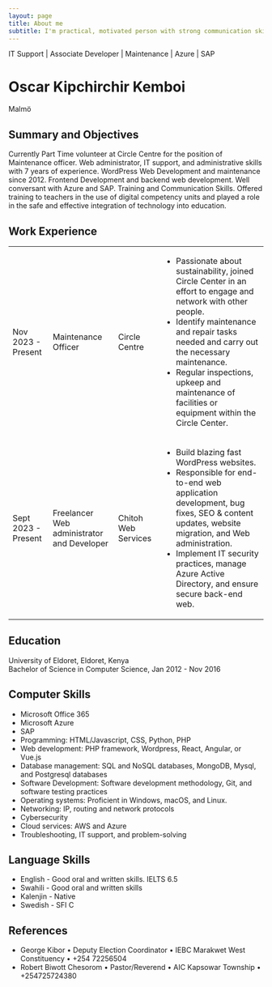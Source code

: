 ```yaml
---
layout: page
title: About me
subtitle: I'm practical, motivated person with strong communication skills and a passion for learning and development..
---
```



IT Support | Associate Developer | Maintenance | Azure | SAP



<h1>Oscar Kipchirchir Kemboi</h1>
<p>Malmö</p>

<h2>Summary and Objectives</h2>
<p>Currently Part Time volunteer at Circle Centre for the position of Maintenance officer. Web administrator, IT support, and administrative skills with 7 years of experience. WordPress Web Development and maintenance since 2012. Frontend Development and backend web development. Well conversant with Azure and SAP. Training and Communication Skills. Offered training to teachers in the use of digital competency units and played a role in the safe and effective integration of technology into education.</p>

<h2>Work Experience</h2>

<table>
  <tr>
    <td>Nov 2023 - Present</td>
    <td>Maintenance Officer</td>
    <td>Circle Centre</td>
    <td>
      <ul>
        <li>Passionate about sustainability, joined Circle Center in an effort to engage and network with other people.</li>
        <li>Identify maintenance and repair tasks needed and carry out the necessary maintenance.</li>
        <li>Regular inspections, upkeep and maintenance of facilities or equipment within the Circle Center.</li>
      </ul>
    </td>
  </tr>
  <tr>
    <td>Sept 2023 - Present</td>
    <td>Freelancer Web administrator and Developer</td>
    <td>Chitoh Web Services</td>
    <td>
      <ul>
        <li>Build blazing fast WordPress websites.</li>
        <li>Responsible for end-to-end web application development, bug fixes, SEO & content updates, website migration, and Web administration.</li>
        <li>Implement IT security practices, manage Azure Active Directory, and ensure secure back-end web.</li>
      </ul>
    </td>
  </tr>
  <!-- Add more work experience entries as needed -->
</table>

<h2>Education</h2>
<p>University of Eldoret, Eldoret, Kenya<br>Bachelor of Science in Computer Science, Jan 2012 - Nov 2016</p>

<h2>Computer Skills</h2>
<ul>
  <li>Microsoft Office 365</li>
  <li>Microsoft Azure</li>
  <li>SAP</li>
  <li>Programming: HTML/Javascript, CSS, Python, PHP</li>
  <li>Web development: PHP framework, Wordpress, React, Angular, or Vue.js</li>
  <li>Database management: SQL and NoSQL databases, MongoDB, Mysql, and Postgresql databases</li>
  <li>Software Development: Software development methodology, Git, and software testing practices</li>
  <li>Operating systems: Proficient in Windows, macOS, and Linux.</li>
  <li>Networking: IP, routing and network protocols</li>
  <li>Cybersecurity</li>
  <li>Cloud services: AWS and Azure</li>
  <li>Troubleshooting, IT support, and problem-solving</li>
</ul>

<h2>Language Skills</h2>
<ul>
  <li>English - Good oral and written skills. IELTS 6.5</li>
  <li>Swahili - Good oral and written skills</li>
  <li>Kalenjin - Native</li>
  <li>Swedish - SFI C</li>
</ul>

<h2>References</h2>
<ul>
  <li>George Kibor • Deputy Election Coordinator • IEBC Marakwet West Constituency • +254 72256504</li>
  <li>Robert Biwott Chesorom • Pastor/Reverend • AIC Kapsowar Township • +254725724380</li>
</ul>


